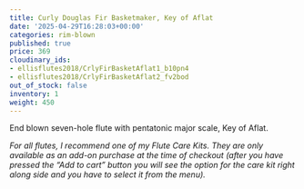 ```yaml
---
title: Curly Douglas Fir Basketmaker, Key of Aflat
date: '2025-04-29T16:28:03+00:00'
categories: rim-blown
published: true
price: 369
cloudinary_ids:
- ellisflutes2018/CrlyFirBasketAflat1_b10pn4
- ellisflutes2018/CrlyFirBasketAflat2_fv2bod
out_of_stock: false
inventory: 1
weight: 450
---
```


End blown seven-hole flute with pentatonic major scale, Key of Aflat.

*For all flutes, I recommend one of my Flute Care Kits. They are only available as an add-on purchase at the time of checkout (after you have pressed the “Add to cart” button you will see the option for the care kit right along side and you have to select it from the menu).*